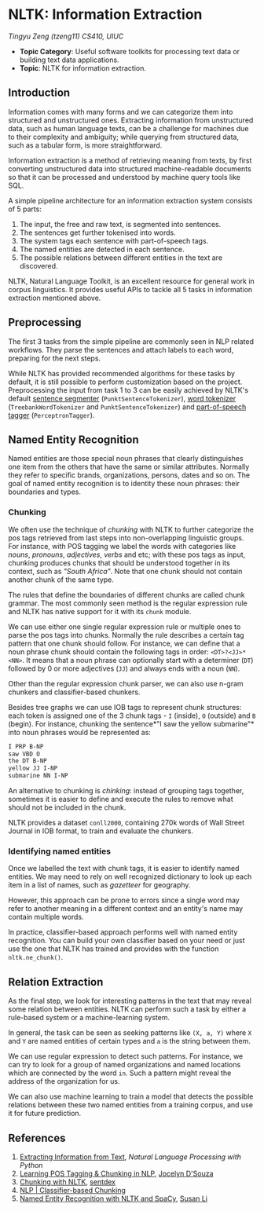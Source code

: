 # NLTK: Information Extraction

*Tingyu Zeng (tzeng11)
CS410, UIUC*

- **Topic Category**: Useful software toolkits for processing text data or building text data applications.
- **Topic**: NLTK for information extraction.

## Introduction

Information comes with many forms and we can categorize them into structured and unstructured ones. Extracting information from unstructured data, such as human language texts, can be a challenge for machines due to their complexity and ambiguity; while querying from structured data, such as a tabular form, is more straightforward.

Information extraction is a method of retrieving meaning from texts, by first converting  unstructured data into structured machine-readable documents so that it can be processed and understood by machine query tools like SQL.

A simple pipeline architecture for an information extraction system consists of 5 parts: 

1. The input, the free and raw text, is segmented into sentences.
2. The sentences get further tokenised into words.
3. The system tags each sentence with part-of-speech tags.
4. The named entities are detected in each sentence.
5. The possible relations between different entities in the text are discovered.

NLTK, Natural Language Toolkit, is an excellent resource for general work in corpus linguistics. It provides useful APIs to tackle all 5 tasks in information extraction mentioned above.

## Preprocessing

The first 3 tasks from the simple pipeline are commonly seen in NLP related workflows. They parse the sentences and attach labels to each word, preparing for the next steps.

While NLTK has provided recommended algorithms for these tasks by default, it is still possible to perform customization based on the project. Preprocessing the input from task 1 to 3 can be easily achieved by NLTK's default [sentence segmenter](https://www.nltk.org/_modules/nltk/tokenize.html#sent_tokenize) (`PunktSentenceTokenizer`), [word tokenizer](https://www.nltk.org/_modules/nltk/tokenize.html#word_tokenize) (`TreebankWordTokenizer` and `PunktSentenceTokenizer`) and [part-of-speech tagger](https://www.nltk.org/_modules/nltk/tag.html#pos_tag) (`PerceptronTagger`).

## Named Entity Recognition

Named entities are those special noun phrases that clearly distinguishes one item from the others that have the same or similar attributes. Normally they refer to specific brands, organizations, persons, dates and so on. The goal of named entity recognition is to identity these noun phrases: their boundaries and types.

### Chunking

We often use the technique of *chunking* with NLTK to further categorize the pos tags retrieved from last steps into non-overlapping linguistic groups. For instance, with POS tagging we label the words with categories like *nouns*, *pronouns*, *adjectives*, *verbs* and etc; with these pos tags as input, chunking produces chunks that should be understood together in its context, such as *"South Africa"*. Note that one chunk should not contain another chunk of the same type.

The rules that define the boundaries of different chunks are called chunk grammar. The most commonly seen method is the regular expression rule and NLTK has native support for it with its `chunk` module.

We can use either one single regular expression rule or multiple ones to parse the pos tags into chunks. Normally the rule describes a certain tag pattern that one chunk should follow. For instance, we can define that a noun phrase chunk should contain the following tags in order: `<DT>?<JJ>*<NN>`. It means that a noun phrase can optionally start with a determiner (`DT`) followed by 0 or more adjectives (`JJ`) and always ends with a noun (`NN`).

Other than the regular expression chunk parser, we can also use n-gram chunkers and classifier-based chunkers.

Besides tree graphs we can use IOB tags to represent chunk structures: each token is assigned one of the 3 chunk tags - `I` (inside), `O` (outside) and `B` (begin). For instance, chunking the sentence*"I saw the yellow submarine"* into noun phrases would be represented as: 

```txt
I PRP B-NP
saw VBD O
the DT B-NP
yellow JJ I-NP
submarine NN I-NP
```

An alternative to chunking is *chinking*: instead of grouping tags together, sometimes it is easier to define and execute the rules to remove what should not be included in the chunk.

NLTK provides a dataset `conll2000`, containing 270k words of Wall Street Journal in IOB format, to train and evaluate the chunkers.

### Identifying named entities

Once we labelled the text with chunk tags, it is easier to identify named entities. We may need to rely on well recognized dictionary to look up each item in a list of names, such as *gazetteer* for geography.

However, this approach can be prone to errors since a single word may refer to another meaning in a different context and an entity's name may contain multiple words.

In practice, classifier-based approach performs well with named entity recognition. You can build your own classifier based on your need or just use the one that NLTK has trained and provides with the function `nltk.ne_chunk()`.

## Relation Extraction

As the final step, we look for interesting patterns in the text that may reveal some relation between entities. NLTK can perform such a task by either a rule-based system or a machine-learning system.

In general, the task can be seen as seeking patterns like `(X, a, Y)` where `X` and `Y` are named entities of certain types and `a` is the string between them.

We can use regular expression to detect such patterns. For instance, we can try to look for a group of named organizations and named locations which are connected by the word `in`. Such a pattern might reveal the address of the organization for us.

We can also use machine learning to train a model that detects the possible relations between these two named entities from a training corpus, and use it for future prediction.

## References

1. [Extracting Information from Text](https://www.nltk.org/book/ch07.html), *Natural Language Processing with Python*
2. [Learning POS Tagging & Chunking in NLP](https://medium.com/greyatom/learning-pos-tagging-chunking-in-nlp-85f7f811a8cb), [Jocelyn D'Souza](https://medium.com/@djocz)
3. [Chunking with NLTK](https://pythonprogramming.net/chunking-nltk-tutorial/), [sentdex](https://www.youtube.com/c/sentdex)
4. [NLP | Classifier-based Chunking](https://www.geeksforgeeks.org/nlp-classifier-based-chunking-set-1)
5. [Named Entity Recognition with NLTK and SpaCy](https://towardsdatascience.com/named-entity-recognition-with-nltk-and-spacy-8c4a7d88e7da), [Susan Li](https://actsusanli.medium.com)